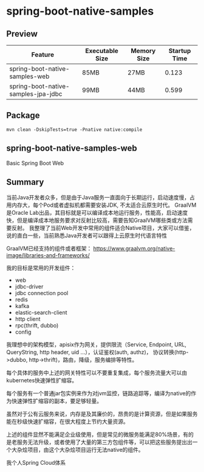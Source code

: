 # spring-boot-native-samples
## Preview

| Feature                             | Executable Size | Memory Size | Startup Time |
|-------------------------------------|-----------------|-------------|--------------|
| spring-boot-native-samples-web      | 85MB            | 27MB        | 0.123        |
| spring-boot-native-samples-jpa-jdbc | 99MB            | 44MB        | 0.599        |



## Package
```
mvn clean -DskipTests=true -Pnative native:compile
```



## spring-boot-native-samples-web
Basic Spring Boot Web


## Summary
当前Java开发者众多，但是由于Java服务一直面向于长期运行，启动速度慢，占用内存大，每个Pod或者虚拟机都需要安装JDK, 不太适合云原生时代。
GraalVM是Oracle Lab出品，其目标就是可以编译成本地运行服务，性能高，启动速度快，但是编译成本地服务要求对反射比较高，需要告知GraalVM哪些类或方法需要反射。
我整理了当前Web开发中常用的组件适合Native项目，大家可以借鉴，说的直白一些，当前熟悉Java开发者可以跟得上云原生时代语言特性

GraalVM已经支持的组件或者框架：
https://www.graalvm.org/native-image/libraries-and-frameworks/

我的目标是常用的开发组件：
- web
- jdbc-driver
- jdbc connection pool
- redis
- kafka
- elastic-search-client
- http client
- rpc(thrift, dubbo)
- config

我理想中的架构模型，apisix作为网关，提供限流（Service, Endpoint, URL, QueryString, http header, uid ...），认证鉴权(auth, authz)，
协议转换(http->dubbo, http->thrift)，路由，降级，服务编排等特性。

每个具体的服务中上述的网关特性可以不要重复集成，每个服务流量大可以由kubernetes快速弹性扩缩容。

每个服务有一个普通jar包实例来作为对jvm监控，链路追踪等，编译为native的作为快速弹性扩缩容的副本，要足够轻量。

虽然对于公有云服务来说，内存是及其廉价的，昂贵的是计算资源，但是如果服务能在秒级快速扩缩容，在很大程度上节约大量资源。

上述的组件显然不能满足企业级使用，但是常见的微服务能满足80%场景，有的是老服务无法升级，或者使用了大量的第三方包组件等，可以把这些服务提出出一个大杂烩项目，由这个大杂烩项目运行无法native的组件。

我个人Spring Cloud体系









